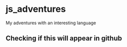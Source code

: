 # js_adventures
My adventures with an interesting language

## Checking if this will appear in github

